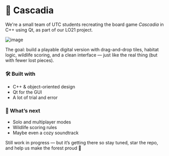 # 🫎 Cascadia
We're a small team of UTC students recreating the board game *Cascadia* in C++ using Qt, as part of our LO21 project.

![image](https://github.com/user-attachments/assets/dbaf0ba5-582d-4725-937f-f22597a50b08)

The goal: build a playable digital version with drag-and-drop tiles, habitat logic, wildlife scoring, and a clean interface — just like the real thing (but with fewer lost pieces).

### 🛠 Built with
- C++ & object-oriented design
- Qt for the GUI
- A lot of trial and error

### 🎯 What’s next
- Solo and multiplayer modes
- Wildlife scoring rules
- Maybe even a cozy soundtrack

Still work in progress — but it’s getting there so stay tuned, star the repo, and help us make the forest proud  🌿

